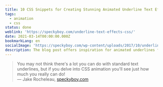 ```yaml
---
title: 10 CSS Snippets for Creating Stunning Animated Underline Text Effects
tags:
  - animation
  - css
status: done
weblink: 'https://speckyboy.com/underline-text-effects-css/'
date: 2021-03-14T00:00:00.000Z
bookmarkLang: en
socialImage: 'https://speckyboy.com/wp-content/uploads/2017/10/underline-thumb.jpg'
description: The blog post offers inspiration for animated underlines for links.
---
```

<blockquote>You may not think there's a lot you can do with standard text underlines, but if you delve into CSS animation you'll see just how much you really can do!<footer>— Jake Rocheleau, <a href="https://speckyboy.com/underline-text-effects-css/">speckyboy.com</a></footer></blockquote>
